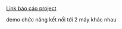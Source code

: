 [Link báo cáo project](https://www.overleaf.com/6139839564rqkmzkmpbnhm#af792e)

demo chức năng kết nối tới 2 máy khác nhau